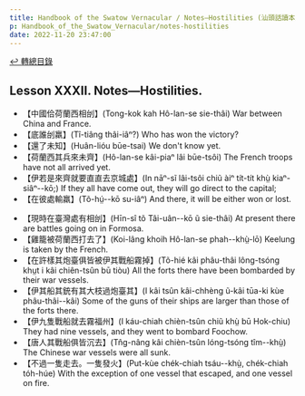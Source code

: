 ```yaml
---
title: Handbook of the Swatow Vernacular / Notes—Hostilities (汕頭話讀本之戰爭(補))
p: Handbook_of_the_Swatow_Vernacular/notes-hostilities
date: 2022-11-20 23:47:00
---
```


[↩️ 轉總目錄](/Handbook_of_the_Swatow_Vernacular)

## Lesson XXXII. Notes—Hostilities.

* 【中國佮荷蘭西相刣】(Tong-kok kah Hô-lan-se sie-thâi) War between China and France.
* 【底誰刣羸】(Tî-tiâng thâi-iâⁿ?) Who has won the victory?
* 【還了未知】(Huân-lióu būe-tsai) We don't know yet.
* 【荷蘭西其兵來未齊】(Hô-lan-se kâi-piaⁿ lâi būe-tsôi) The French troops have not all arrived yet.
* 【伊若是來齊就要直直去京城處】(In nāⁿ-sĩ lâi-tsôi chiũ àiⁿ tít-tít khṳ̀ kiaⁿ-siâⁿ--kō;) If they all have come out, they will go direct to the capital;
* 【在彼處輸羸】(Tõ-hṳ́--kō su-iâⁿ) And there, it will be either won or lost.
<!--more-->
* 【現時在臺灣處有相刣】(Hīn-sî tõ Tâi-uân--kō ũ sie-thâi) At present there are battles going on in Formosa.
* 【雞籠被荷蘭西打去了】(Koi-lâng khoih Hô-lan-se phah--khṳ̀-lō) Keelung is taken by the French.
* 【在許樣其炮臺俱皆被伊其戰船霧掉】(Tõ-hié kâi phâu-thâi lông-tsóng khṳt i kâi chiên-tsûn bū tiòu) All the forts there have been bombarded by their war vessels.
* 【伊其船其銃有其大枝過炮臺其】(I kâi tsûn kâi-chhèng ũ-kâi tūa-ki kùe phâu-thâi--kâi) Some of the guns of their ships are larger than those of the forts there.
* 【伊九隻戰船就去霧福州】(I káu-chiah chièn-tsûn chiũ khṳ̀ bū Hok-chiu) They had nine vessels, and they went to bombard Foochow.
* 【唐人其戰船俱皆沉去】(Tn̂g-nâng kâi chièn-tsûn lóng-tsóng tîm--khṳ̀) The Chinese war vessels were all sunk.
* 【不過一隻走去。一隻發火】(Put-kùe chék-chiah tsáu--khṳ̀, chék-chiah tóh-húe) With the exception of one vessel that escaped, and one vessel on fire.
